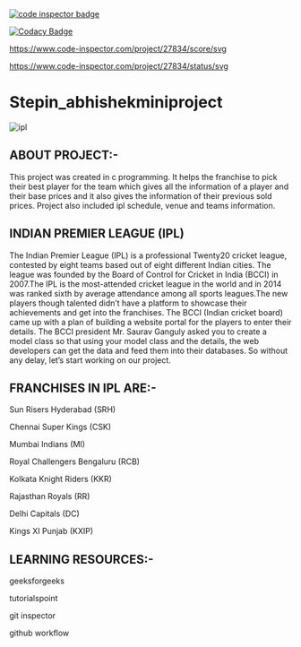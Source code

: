 <a href="https://frontend.code-inspector.com/public/user/github/mrabhishekkumar">
   <img src="https://code-inspector.com/public/badge/user/github/mrabhishekkumar?style=light" alt="code inspector badge" />
</a>

[![Codacy Badge](https://app.codacy.com/project/badge/Grade/c2a4cd6b9ac94c7e88c9fe1404d27213)](https://www.codacy.com/gh/mrabhishekkumar/Stepin_abhishekminiproject/dashboard?utm_source=github.com&amp;utm_medium=referral&amp;utm_content=mrabhishekkumar/Stepin_abhishekminiproject&amp;utm_campaign=Badge_Grade)

https://www.code-inspector.com/project/27834/score/svg

https://www.code-inspector.com/project/27834/status/svg







# Stepin_abhishekminiproject

![ipl](https://user-images.githubusercontent.com/80070656/132262565-6a2539bc-56c9-4b42-8f7b-e1397a9689fd.jpg)



## ABOUT PROJECT:-

This project was created in c programming. It helps the franchise to pick their best player for the team which gives all the information of a player and their base prices and it
also gives the information of their previous sold prices. Project also included ipl schedule, venue and teams information.

## INDIAN PREMIER LEAGUE (IPL)

The Indian Premier League (IPL) is a professional Twenty20 cricket league, contested by eight teams based out of eight different Indian cities. The league was founded by the Board of Control for Cricket in India (BCCI) in 2007.The IPL is the most-attended cricket league in the world and in 2014 was ranked sixth by average attendance among all sports leagues.The new players though talented didn’t have a platform to showcase their achievements and get into the franchises. The BCCI (Indian cricket board) came up with a plan of building a website portal for the players to enter their details. The BCCI president Mr. Saurav Ganguly asked you to create a model class so that using your model class and the details, the web developers can get the data and feed them into their databases. So without any delay, let’s start working on our project.


## FRANCHISES IN IPL ARE:-

Sun Risers Hyderabad (SRH)

Chennai Super Kings (CSK)

Mumbai Indians (MI)

Royal Challengers Bengaluru (RCB)

Kolkata Knight Riders (KKR)

Rajasthan Royals (RR)

Delhi Capitals (DC) 

Kings XI Punjab (KXIP)

## LEARNING RESOURCES:-

geeksforgeeks

tutorialspoint

git inspector

github workflow

